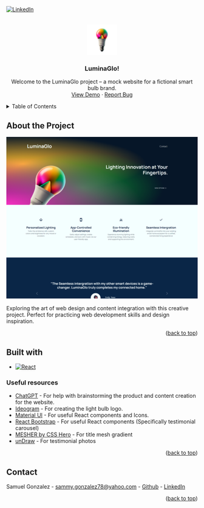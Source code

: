 <a id="readme-top">

<!-- PROJECT SHIELDS -->
[![LinkedIn][linkedin-shield]][linkedin-url]

<!-- PROJECT HEADING -->
<br />
<div align="center">
  <a href="https://github.com/github_username/repo_name">
    <img src="src/assets/images/LuminaGlo-bulb-img.png" alt="Logo" width="80" height="80">
  </a>

<h3 align="center">LuminaGlo!</h3>

  <p align="center">
    Welcome to the LuminaGlo project – a mock website for a fictional smart bulb brand.
    <br />
    <a href="https://github.com/github_username/repo_name">View Demo</a>
    ·
    <a href="https://github.com/SammyG951/LuminaGlo-site/issues">Report Bug</a>
  </p>
</div>

<!-- TABLE OF CONTENTS -->
<details>
  <summary>Table of Contents</summary>
  <ol>
    <li>
      <a href="#about-the-project">About The Project</a>
      <ul>
        <li><a href="#built-with">Built With</a></li>
        <li><a href="#useful-resources">Useful Resources</a></li>
      </ul>
    </li>
    <li><a href="#contact">Contact</a></li>
  </ol>
</details>

<!-- ABOUT THE PROJECT -->
## About the Project

[![Product Name Screen Shot][product-screenshot]]()

Exploring the art of web design and content integration with this creative project. Perfect for practicing web development skills and design inspiration.

<p align="right">(<a href=#readme-top>back to top</a>)</p>

## Built with

* [![React][React.js]][React-url]

### Useful resources

- [ChatGPT](https://openai.com/blog/chatgpt) - For help with brainstorming the product and content creation for the website.
- [Ideogram](https://ideogram.ai/t/trending) - For creating the light bulb logo.
- [Material UI](https://mui.com/material-ui/) - For useful React components and Icons.
- [React Bootstrap](https://react-bootstrap.netlify.app/docs/components/carousel/) - For useful React components (Specifically testimonial carousel)
- [MESHER by CSS Hero](https://csshero.org/mesher/) - For title mesh gradient
- [unDraw](https://undraw.co/) - For testimonial photos

<p align="right">(<a href=#readme-top>back to top</a>)</p>

<!-- CONTACT -->
## Contact

Samuel Gonzalez - sammy.gonzalez78@yahoo.com - [Github](https://github.com/SammyG951) - [LinkedIn][linkedin-url]

<p align="right">(<a href=#readme-top>back to top</a>)</p>

<!-- MARKDOWN LINKS & IMAGES -->

[linkedin-shield]: https://img.shields.io/badge/-LinkedIn-black.svg?style=for-the-badge&logo=linkedin&colorB=555
[linkedin-url]: https://www.linkedin.com/in/samuel-gonzalez-iii/
[product-screenshot]: src/assets/images/Site-screenshot.png
[React.js]: https://img.shields.io/badge/React-20232A?style=for-the-badge&logo=react&logoColor=61DAFB
[React-url]: https://reactjs.org/